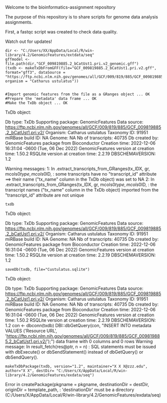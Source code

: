 Welcome to the bioinformatics-assignment repository

The purpose of this repository is to share scripts for genome data analysis assignments.

First, a fastqc script was created to check data quality.

Watch out for updates!



```{r}
dir <- "C:/Users/XX/AppData/Local/R/win-library/4.2/GenomicFeatures/extdata/seq"
gffmodel <- file.path(dir,"GCF_009819885.2_bCatUst1.pri.v2_genomic.gff")
(txdb <- makeTxDbFromGFF(file="GCF_009819885.2_bCatUst1.pri.v2.gff", format="gff3", dataSource = "https://ftp.ncbi.nlm.nih.gov/genomes/all/GCF/009/819/885/GCF_009819885.2_bCatUst1.pri.v2/", organism = "Catharus ustulatus"))


#Import genomic features from the file as a GRanges object ... OK
#Prepare the 'metadata' data frame ... OK
#Make the TxDb object ... OK
```
TxDb object:

Db type: TxDb
Supporting package: GenomicFeatures
Data source: https://ftp.ncbi.nlm.nih.gov/genomes/all/GCF/009/819/885/GCF_009819885.2_bCatUst1.pri.v2/
Organism: Catharus ustulatus
Taxonomy ID: 91951
miRBase build ID: NA
Genome: NA
Nb of transcripts: 40735
Db created by: GenomicFeatures package from Bioconductor
Creation time: 2022-12-06 16:31:04 -0600 (Tue, 06 Dec 2022)
GenomicFeatures version at creation time: 1.50.2
RSQLite version at creation time: 2.2.19
DBSCHEMAVERSION: 1.2

Warning messages:
1: In .extract_transcripts_from_GRanges(tx_IDX, gr, mcols0$type, mcols0$ID, :
some transcripts have no "transcript_id" attribute ==> their
name ("tx_name" column in the TxDb object) was set to NA
2: In .extract_transcripts_from_GRanges(tx_IDX, gr, mcols0$type, mcols0$ID, :
the transcript names ("tx_name" column in the TxDb object)
imported from the "transcript_id" attribute are not unique

```{r}
txdb
```
TxDb object:

Db type: TxDb
Supporting package: GenomicFeatures
Data source: https://ftp.ncbi.nlm.nih.gov/genomes/all/GCF/009/819/885/GCF_009819885.2_bCatUst1.pri.v2/
Organism: Catharus ustulatus
Taxonomy ID: 91951
miRBase build ID: NA
Genome: NA
Nb of transcripts: 40735
Db created by: GenomicFeatures package from Bioconductor
Creation time: 2022-12-06 16:31:04 -0600 (Tue, 06 Dec 2022)
GenomicFeatures version at creation time: 1.50.2
RSQLite version at creation time: 2.2.19
DBSCHEMAVERSION: 1.2

```{r}
saveDb(txdb, file="Custulatus.sqlite")
```
TxDb object:

Db type: TxDb
Supporting package: GenomicFeatures
Data source: https://ftp.ncbi.nlm.nih.gov/genomes/all/GCF/009/819/885/GCF_009819885.2_bCatUst1.pri.v2/
Organism: Catharus ustulatus
Taxonomy ID: 91951
miRBase build ID: NA
Genome: NA
Nb of transcripts: 40735
Db created by: GenomicFeatures package from Bioconductor
Creation time: 2022-12-06 16:31:04 -0600 (Tue, 06 Dec 2022)
GenomicFeatures version at creation time: 1.50.2
RSQLite version at creation time: 2.2.19
DBSCHEMAVERSION: 1.2
con <- dbconn(txdb)
DBI::dbGetQuery(con, "INSERT INTO metadata VALUES ('Resource URL', 'https://ftp.ncbi.nlm.nih.gov/genomes/all/GCF/009/819/885/GCF_009819885.2_bCatUst1.pri.v2/');")
data frame with 0 columns and 0 rows
Warning message:
In result_fetch(res@ptr, n = n) :
SQL statements must be issued with dbExecute() or dbSendStatement() instead of dbGetQuery() or dbSendQuery().

```{r}
makeTxDbPackage(txdb, version="1.2", maintainer="X X X@zzz.edu", author="X X", destDir= "C:/Users/X/AppData/Local/R/win-library/4.2/GenomicFeatures/exdata/seq")
```
Error in createPackage(pkgname = pkgname, destinationDir = destDir, originDir = template_path, :
'destinationDir' must be a directory (C:/Users/X/AppData/Local/R/win-library/4.2/GenomicFeatures/exdata/seq)
